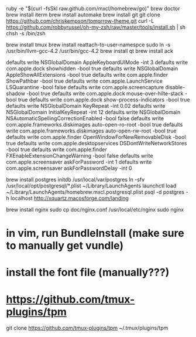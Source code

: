 ruby -e "$(curl -fsSkl raw.github.com/mxcl/homebrew/go)"
brew doctor
brew install iterm
brew install automake
brew install git
git clone https://github.com/chriskempson/tomorrow-theme.git
curl -L https://github.com/robbyrussel/oh-my-zsh/raw/master/tools/install.sh | sh
chsh -s /bin/zsh

brew install tmux
brew install reattach-to-user-namespce
sudo ln -s /usr/bin/llvm-gcc-4.2 /usr/bin/gcc-4.2
brew install qt
brew install ack

defaults write NSGlobalDomain AppleKeyboardUIMode -int 3
defaults write com.apple.dock showhidden -bool true
defaults write NSGlobalDomain AppleShowAllExtensions -bool true
defaults write com.apple.finder ShowPathbar -bool true
defaults write com.apple.LaunchService LSQuarantine -bool false
defaults write com.apple.screencapture disable-shadow -bool true
defaults write com.apple.dock mouse-over-hilte-stack -bool true
defaults write com.apple.dock show-process-indicators -bool true
defaults write NSGlobalDomain KeyRepeat -int 0.02
defaults write NSGlobalDomain InitialKeyRepeat -int 12
defaults write NSGlobalDomain NSAutomaticSpellingCorrectionEnabled -bool false
defaults write com.apple.frameworks.diskimages auto-open-ro-root -bool true
defaults write com.apple.frameworks.diskimages auto-open-rw-root -bool true
defaults write com.apple.finder OpenWindowForNewRemovableDisk -bool true
defaults write com.apple.desktopservices DSDontWriteNetworkStores -bool true
defaults write com.apple.finder FXEnableExtensionChangeWarning -bool false
defaults write com.apple.screensaver askForPassword -int 1
defaults write com.apple.screensaver askForPasswordDelay -int 0

brew install postgres
initdb /usr/local/var/postgres
ln -sfv /usr/local/opt/postgresql/*.plist ~/Library/LaunchAgents
launchctl load ~/Library/LaunchAgents/homebrew.mxcl.postgresql.plist
psql -d postgres -h localhost
http://xquartz.macosforge.com/landing

brew install nginx
sudo cp doc/nginx.conf /usr/local/etc/nginx
sudo nginx

# in vim, run BundleInstall (make sure to manually get vundle)
# install the font file (manually???)


# https://github.com/tmux-plugins/tpm
git clone https://github.com/tmux-plugins/tpm ~/.tmux/plugins/tpm
